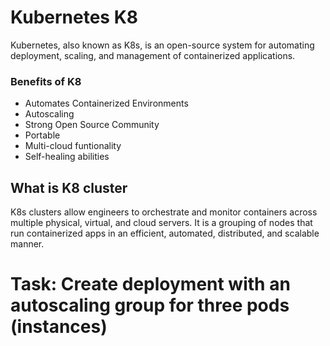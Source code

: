 # Kubernetes K8

Kubernetes, also known as K8s, is an open-source system for automating deployment, scaling, and management of containerized applications.

### Benefits of K8

- Automates Containerized Environments
- Autoscaling
- Strong Open Source Community
- Portable
- Multi-cloud funtionality 
- Self-healing abilities

## What is K8 cluster

K8s clusters allow engineers to orchestrate and monitor containers across multiple physical, virtual, and cloud servers. It is a grouping of nodes that run containerized apps in an efficient, automated, distributed, and scalable manner. 



# Task: Create deployment with an autoscaling group for three pods (instances) 
